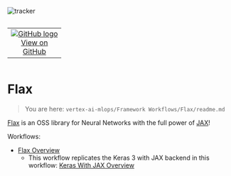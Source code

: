 ![tracker](https://us-central1-vertex-ai-mlops-369716.cloudfunctions.net/pixel-tracking?path=statmike%2Fvertex-ai-mlops%2FFramework+Workflows%2FFlax&file=readme.md)
<!--- header table --->
<table align="left">     
  <td style="text-align: center">
    <a href="https://github.com/statmike/vertex-ai-mlops/blob/main/Framework%20Workflows/Flax/readme.md">
      <img src="https://cloud.google.com/ml-engine/images/github-logo-32px.png" alt="GitHub logo">
      <br>View on<br>GitHub
    </a>
  </td>
</table><br/><br/><br/><br/>

---
---
# Flax
> You are here: `vertex-ai-mlops/Framework Workflows/Flax/readme.md`

[Flax](https://flax.readthedocs.io/en/latest/) is an OSS library for Neural Networks with the full power of [JAX](https://jax.readthedocs.io/)!

Workflows:
- [Flax Overview](./Flax%20Overview.ipynb)
    - This workflow replicates the Keras 3 with JAX backend in this workflow: [Keras With JAX Overview](../Keras/Keras%20With%20JAX%20Overview.ipynb)
